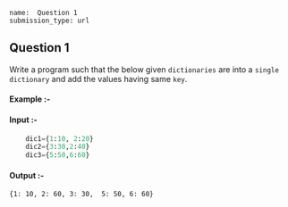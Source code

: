 ```ngMeta
name:  Question 1 
submission_type: url
```

## Question 1

Write a program such that the below given `dictionaries` are into a `single dictionary` and add the values having same `key`.
   	 

#### Example :-

#### Input :-
```python
    dic1={1:10, 2:20}
    dic2={3:30,2:40}
    dic3={5:50,6:60}
 ```
 
#### Output :-
```  
{1: 10, 2: 60, 3: 30,  5: 50, 6: 60} 
 ```